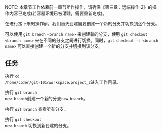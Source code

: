 NOTE: 本章节工作依赖前一章节所作操作，请确保《第三章：远端操作-2》的操作内容已完成(若容器环境已被清理，需要重新完成)。


在进行接下来的操作前，我们首先创建需要创建一个新的分支并切换到这个分支。

可以使用 `git branch <branch name>` 来创建新的分支，使用 `git checkout <branch name>` 来在不同的分支之间进行切换。同时，`git checkout -b <branch name>` 可以直接创建一个新的分支并切换到该分支。

## 任务

执行 <code exec="cd /home/coder/git-101/workspace/project_2">cd /home/coder/git-101/workspace/project_2</code>进入工作目录。

执行 <code exec="git branch new_branch">git branch new_branch</code>创建一个新的分支`new_branch`。

执行 <code exec="git branch">git branch</code> 查看所有分支。

执行 <code exec="git checkout new_branch">git checkout new_branch</code> 切换到新创建的分支。